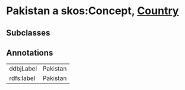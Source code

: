 # Pakistan a skos:Concept, [Country](/0.1/Country)

## Subclasses

## Annotations

|||
|-----|-----|
|ddbjLabel|Pakistan|
|rdfs:label|Pakistan|

